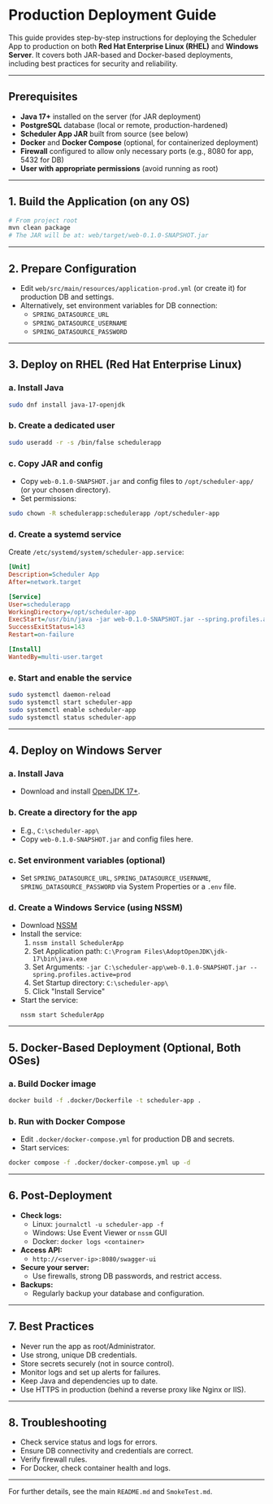 # Production Deployment Guide

This guide provides step-by-step instructions for deploying the Scheduler App to production on both **Red Hat Enterprise Linux (RHEL)** and **Windows Server**. It covers both JAR-based and Docker-based deployments, including best practices for security and reliability.

---

## Prerequisites

- **Java 17+** installed on the server (for JAR deployment)
- **PostgreSQL** database (local or remote, production-hardened)
- **Scheduler App JAR** built from source (see below)
- **Docker** and **Docker Compose** (optional, for containerized deployment)
- **Firewall** configured to allow only necessary ports (e.g., 8080 for app, 5432 for DB)
- **User with appropriate permissions** (avoid running as root)

---

## 1. Build the Application (on any OS)

```bash
# From project root
mvn clean package
# The JAR will be at: web/target/web-0.1.0-SNAPSHOT.jar
```

---

## 2. Prepare Configuration

- Edit `web/src/main/resources/application-prod.yml` (or create it) for production DB and settings.
- Alternatively, set environment variables for DB connection:
  - `SPRING_DATASOURCE_URL`
  - `SPRING_DATASOURCE_USERNAME`
  - `SPRING_DATASOURCE_PASSWORD`

---

## 3. Deploy on RHEL (Red Hat Enterprise Linux)

### a. Install Java
```bash
sudo dnf install java-17-openjdk
```

### b. Create a dedicated user
```bash
sudo useradd -r -s /bin/false schedulerapp
```

### c. Copy JAR and config
- Copy `web-0.1.0-SNAPSHOT.jar` and config files to `/opt/scheduler-app/` (or your chosen directory).
- Set permissions:
```bash
sudo chown -R schedulerapp:schedulerapp /opt/scheduler-app
```

### d. Create a systemd service
Create `/etc/systemd/system/scheduler-app.service`:
```ini
[Unit]
Description=Scheduler App
After=network.target

[Service]
User=schedulerapp
WorkingDirectory=/opt/scheduler-app
ExecStart=/usr/bin/java -jar web-0.1.0-SNAPSHOT.jar --spring.profiles.active=prod
SuccessExitStatus=143
Restart=on-failure

[Install]
WantedBy=multi-user.target
```

### e. Start and enable the service
```bash
sudo systemctl daemon-reload
sudo systemctl start scheduler-app
sudo systemctl enable scheduler-app
sudo systemctl status scheduler-app
```

---

## 4. Deploy on Windows Server

### a. Install Java
- Download and install [OpenJDK 17+](https://adoptium.net/).

### b. Create a directory for the app
- E.g., `C:\scheduler-app\`
- Copy `web-0.1.0-SNAPSHOT.jar` and config files here.

### c. Set environment variables (optional)
- Set `SPRING_DATASOURCE_URL`, `SPRING_DATASOURCE_USERNAME`, `SPRING_DATASOURCE_PASSWORD` via System Properties or a `.env` file.

### d. Create a Windows Service (using NSSM)
- Download [NSSM](https://nssm.cc/download)
- Install the service:
  1. `nssm install SchedulerApp`
  2. Set Application path: `C:\Program Files\AdoptOpenJDK\jdk-17\bin\java.exe`
  3. Set Arguments: `-jar C:\scheduler-app\web-0.1.0-SNAPSHOT.jar --spring.profiles.active=prod`
  4. Set Startup directory: `C:\scheduler-app\`
  5. Click "Install Service"
- Start the service:
  ```
  nssm start SchedulerApp
  ```

---

## 5. Docker-Based Deployment (Optional, Both OSes)

### a. Build Docker image
```bash
docker build -f .docker/Dockerfile -t scheduler-app .
```

### b. Run with Docker Compose
- Edit `.docker/docker-compose.yml` for production DB and secrets.
- Start services:
```bash
docker compose -f .docker/docker-compose.yml up -d
```

---

## 6. Post-Deployment

- **Check logs:**
  - Linux: `journalctl -u scheduler-app -f`
  - Windows: Use Event Viewer or `nssm` GUI
  - Docker: `docker logs <container>`
- **Access API:**
  - `http://<server-ip>:8080/swagger-ui`
- **Secure your server:**
  - Use firewalls, strong DB passwords, and restrict access.
- **Backups:**
  - Regularly backup your database and configuration.

---

## 7. Best Practices

- Never run the app as root/Administrator.
- Use strong, unique DB credentials.
- Store secrets securely (not in source control).
- Monitor logs and set up alerts for failures.
- Keep Java and dependencies up to date.
- Use HTTPS in production (behind a reverse proxy like Nginx or IIS).

---

## 8. Troubleshooting

- Check service status and logs for errors.
- Ensure DB connectivity and credentials are correct.
- Verify firewall rules.
- For Docker, check container health and logs.

---

For further details, see the main `README.md` and `SmokeTest.md`.

